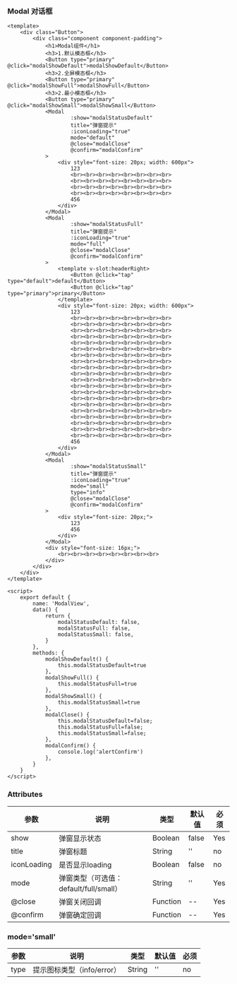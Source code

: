 ### Modal 对话框

<template>
    <div class="Button">
        <div class="component component-padding">
            <h1>Modal组件</h1>
            <h3>1.默认模态框</h3>
            <Button type="primary" @click="modalShowDefault">modalShowDefault</Button>
            <h3>2.全屏模态框</h3>
            <Button type="primary" @click="modalShowFull">modalShowFull</Button>
            <h3>2.最小模态框</h3>
            <Button type="primary" @click="modalShowSmall">modalShowSmall</Button>
            <Modal
                    :show="modalStatusDefault"
                    title="弹窗提示"
                    :iconLoading="true"
                    mode="default"
                    @close="modalClose"
                    @confirm="modalConfirm"
            >
                <div style="font-size: 20px; width: 600px">
                    123
                    <br><br><br><br><br><br><br><br>
                    <br><br><br><br><br><br><br><br>
                    <br><br><br><br><br><br><br><br>
                    <br><br><br><br><br><br><br><br>
                    456
                </div>
            </Modal>            
            <Modal
                    :show="modalStatusFull"
                    title="弹窗提示"
                    :iconLoading="true"
                    mode="full"
                    @close="modalClose"
                    @confirm="modalConfirm"
            >
                <template v-slot:headerRight>
                    <Button type="default">default</Button>
                    <Button type="primary">primary</Button>
                </template>
                <div style="font-size: 20px; width: 600px">
                    123
                    <br><br><br><br><br><br><br><br>
                    <br><br><br><br><br><br><br><br>
                    <br><br><br><br><br><br><br><br>
                    <br><br><br><br><br><br><br><br>
                    <br><br><br><br><br><br><br><br>
                    <br><br><br><br><br><br><br><br>
                    <br><br><br><br><br><br><br><br>
                    <br><br><br><br><br><br><br><br>
                    <br><br><br><br><br><br><br><br>
                    <br><br><br><br><br><br><br><br>
                    <br><br><br><br><br><br><br><br>
                    <br><br><br><br><br><br><br><br>
                    <br><br><br><br><br><br><br><br>
                    <br><br><br><br><br><br><br><br>
                    <br><br><br><br><br><br><br><br>
                    <br><br><br><br><br><br><br><br>
                    <br><br><br><br><br><br><br><br>
                    <br><br><br><br><br><br><br><br>
                    <br><br><br><br><br><br><br><br>
                    <br><br><br><br><br><br><br><br>
                    456
                </div>
            </Modal>            
            <Modal
                    :show="modalStatusSmall"
                    title="弹窗提示"
                    :iconLoading="true"
                    mode="small"
                    type="info"
                    @close="modalClose"
                    @confirm="modalConfirm"
            >
                <div style="font-size: 20px;">
                    123
                    456
                </div>
            </Modal>
        </div>
    </div>
</template>

<script>
    export default {
        name: 'ModalView',
        data() {
            return {
                modalStatusDefault: false,
                modalStatusFull: false,
                modalStatusSmall: false,
            }
        },
        methods: {
            modalShowDefault() {
                this.modalStatusDefault=true
            },
            modalShowFull() {
                this.modalStatusFull=true
            },
            modalShowSmall() {
                this.modalStatusSmall=true
            },
            modalClose() {
                this.modalStatusDefault=false;
                this.modalStatusFull=false;
                this.modalStatusSmall=false;
            },
            modalConfirm() {
                console.log('alertConfirm')
            },
        }
    }
</script>

<style lang="stylus" scoped>
.component
    h3
        margin 8px
        font-size 16px

</style>

```vue
<template>
    <div class="Button">
        <div class="component component-padding">
            <h1>Modal组件</h1>
            <h3>1.默认模态框</h3>
            <Button type="primary" @click="modalShowDefault">modalShowDefault</Button>
            <h3>2.全屏模态框</h3>
            <Button type="primary" @click="modalShowFull">modalShowFull</Button>
            <h3>2.最小模态框</h3>
            <Button type="primary" @click="modalShowSmall">modalShowSmall</Button>
            <Modal
                    :show="modalStatusDefault"
                    title="弹窗提示"
                    :iconLoading="true"
                    mode="default"
                    @close="modalClose"
                    @confirm="modalConfirm"
            >
                <div style="font-size: 20px; width: 600px">
                    123
                    <br><br><br><br><br><br><br><br>
                    <br><br><br><br><br><br><br><br>
                    <br><br><br><br><br><br><br><br>
                    <br><br><br><br><br><br><br><br>
                    456
                </div>
            </Modal>            
            <Modal
                    :show="modalStatusFull"
                    title="弹窗提示"
                    :iconLoading="true"
                    mode="full"
                    @close="modalClose"
                    @confirm="modalConfirm"
            >
                <template v-slot:headerRight>
                    <Button @click="tap" type="default">default</Button>
                    <Button @click="tap" type="primary">primary</Button>
                </template>
                <div style="font-size: 20px; width: 600px">
                    123
                    <br><br><br><br><br><br><br><br>
                    <br><br><br><br><br><br><br><br>
                    <br><br><br><br><br><br><br><br>
                    <br><br><br><br><br><br><br><br>
                    <br><br><br><br><br><br><br><br>
                    <br><br><br><br><br><br><br><br>
                    <br><br><br><br><br><br><br><br>
                    <br><br><br><br><br><br><br><br>
                    <br><br><br><br><br><br><br><br>
                    <br><br><br><br><br><br><br><br>
                    <br><br><br><br><br><br><br><br>
                    <br><br><br><br><br><br><br><br>
                    <br><br><br><br><br><br><br><br>
                    <br><br><br><br><br><br><br><br>
                    <br><br><br><br><br><br><br><br>
                    <br><br><br><br><br><br><br><br>
                    <br><br><br><br><br><br><br><br>
                    <br><br><br><br><br><br><br><br>
                    <br><br><br><br><br><br><br><br>
                    <br><br><br><br><br><br><br><br>
                    456
                </div>
            </Modal>            
            <Modal
                    :show="modalStatusSmall"
                    title="弹窗提示"
                    :iconLoading="true"
                    mode="small"
                    type="info"
                    @close="modalClose"
                    @confirm="modalConfirm"
            >
                <div style="font-size: 20px;">
                    123
                    456
                </div>
            </Modal>
            <div style="font-size: 16px;">
                <br><br><br><br><br><br><br><br>
            </div>
        </div>
    </div>
</template>

<script>
    export default {
        name: 'ModalView',
        data() {
            return {
                modalStatusDefault: false,
                modalStatusFull: false,
                modalStatusSmall: false,
            }
        },
        methods: {
            modalShowDefault() {
                this.modalStatusDefault=true
            },
            modalShowFull() {
                this.modalStatusFull=true
            },
            modalShowSmall() {
                this.modalStatusSmall=true
            },
            modalClose() {
                this.modalStatusDefault=false;
                this.modalStatusFull=false;
                this.modalStatusSmall=false;
            },
            modalConfirm() {
                console.log('alertConfirm')
            },
        }
    }
</script>

```

### Attributes

| 参数     | 说明  | 类型    | 默认值  | 必须    |
| ------- | ---- | ------ | ------- | ------ |
| show    | 弹窗显示状态 | Boolean | false | Yes     |
| title    | 弹窗标题 | String | '' | no     |
| iconLoading    | 是否显示loading | Boolean | false | no     |
| mode    | 弹窗类型（可选值：default/full/small） | String | '' | Yes     |
| @close    | 弹窗关闭回调 | Function | -- | Yes     |
| @confirm    | 弹窗确定回调 | Function | -- | Yes     |


### mode='small'

| 参数     | 说明  | 类型    | 默认值  | 必须    |
| ------- | ---- | ------ | ------- | ------ |
| type    | 提示图标类型（info/error） | String | '' | no     |
